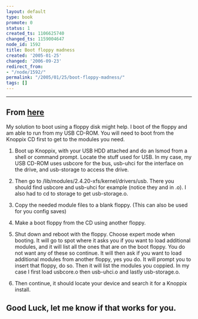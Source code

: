 ```yaml
---
layout: default
type: book
promote: 0
status: 1
created_ts: 1106625740
changed_ts: 1159004647
node_id: 1592
title: Boot floppy madness
created: '2005-01-25'
changed: '2006-09-23'
redirect_from:
- "/node/1592/"
permalink: "/2005/01/25/boot-floppy-madness/"
tags: []
---
```

----
From [here](http://www.knoppix.net/forum/viewtopic.php?t=279)
----
My solution to boot using a floppy disk might help. I boot of the floppy and am able to run from my USB CD-ROM. You will need to boot from the Knoppix CD first to get to the modules you need.

1) Boot up Knoppix, with your USB HDD attached and do an lsmod from a shell or command prompt. Locate the stuff used for USB. In my case, my USB CD-ROM uses usbcore for the bus, usb-uhci for the interface on the drive, and usb-storage to access the drive.

2) Then go to /lib/modules/2.4.20-xfs/kernel/drivers/usb. There you should find usbcore and usb-uhci for example (notice they and in .o). I also had to cd to storage to get usb-storage.o.

3) Copy the needed module files to a blank floppy. (This can also be used for you config saves)

4) Make a boot floppy from the CD using another floppy.

5) Shut down and reboot with the floppy. Choose expert mode when booting. It will go to spot where it asks you if you want to load additional modules, and it will list all the ones that are on the boot floppy. You do not want any of these so continue. It will then ask if you want to load additional modules from another floppy, yes you do. It will prompt you to insert that floppy, do so. Then it will list the modules you coppied. In my case I first load usbcore.o then usb-uhci.o and lastly usb-storage.o.

6) Then continue, it should locate your device and search it for a Knoppix install.

Good Luck, let me know if that works for you.
----
